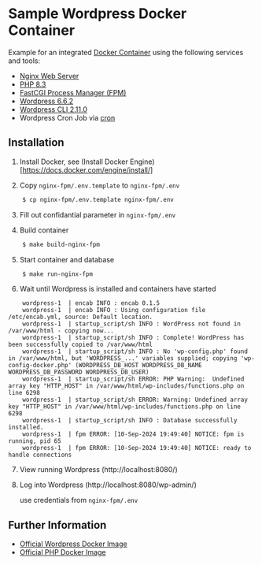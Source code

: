 # Sample Wordpress Docker Container

Example for an integrated [Docker Container](https://www.docker.com/resources/what-container/) using the following services and tools:

- [Nginx Web Server](https://nginx.org/)
- [PHP 8.3](https://www.php.net/releases/8.3/de.php)
- [FastCGI Process Manager (FPM)](https://www.php.net/manual/en/install.fpm.php)
- [Wordpress 6.6.2](https://wordpress.org/news/2024/09/wordpress-6-6-2-maintenance-release/)
- [Wordpress CLI 2.11.0](https://make.wordpress.org/cli/)
- Wordpress Cron Job via [cron](https://wiki.debian.org/cron)

## Installation

1. Install Docker, see (Install Docker Engine)[https://docs.docker.com/engine/install/]

2. Copy `nginx-fpm/.env.template` to `nginx-fpm/.env`

```bash
    $ cp nginx-fpm/.env.template nginx-fpm/.env
```
3. Fill out confidantial parameter in `nginx-fpm/.env`

4. Build container

```bash
    $ make build-nginx-fpm
```

5. Start container and database

```bash
    $ make run-nginx-fpm
```

6. Wait until Wordpress is installed and containers have started 

```logs
    wordpress-1  | encab INFO : encab 0.1.5
    wordpress-1  | encab INFO : Using configuration file /etc/encab.yml, source: Default location.
    wordpress-1  | startup_script/sh INFO : WordPress not found in /var/www/html - copying now...
    wordpress-1  | startup_script/sh INFO : Complete! WordPress has been successfully copied to /var/www/html
    wordpress-1  | startup_script/sh INFO : No 'wp-config.php' found in /var/www/html, but 'WORDPRESS_...' variables supplied; copying 'wp-config-docker.php' (WORDPRESS_DB_HOST WORDPRESS_DB_NAME WORDPRESS_DB_PASSWORD WORDPRESS_DB_USER)
    wordpress-1  | startup_script/sh ERROR: PHP Warning:  Undefined array key "HTTP_HOST" in /var/www/html/wp-includes/functions.php on line 6298
    wordpress-1  | startup_script/sh ERROR: Warning: Undefined array key "HTTP_HOST" in /var/www/html/wp-includes/functions.php on line 6298
    wordpress-1  | startup_script/sh INFO : Database successfully installed.
    wordpress-1  | fpm ERROR: [10-Sep-2024 19:49:40] NOTICE: fpm is running, pid 65
    wordpress-1  | fpm ERROR: [10-Sep-2024 19:49:40] NOTICE: ready to handle connections
```

7. View running Wordpress (http://localhost:8080/)

8. Log into Wordpress (http://localhost:8080/wp-admin/)

   use credentials from `nginx-fpm/.env`

## Further Information

- [Official Wordpress Docker Image](https://github.com/docker-library/wordpress)
- [Official PHP Docker Image](https://github.com/docker-library/php/blob/master/8.3/bookworm/fpm/Dockerfile)